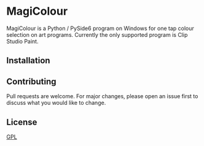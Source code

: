 # MagiColour

MagiColour is a Python / PySide6 program on Windows for one tap colour selection on art programs. Currently the only supported program is Clip Studio Paint.

## Installation


## Contributing

Pull requests are welcome. For major changes, please open an issue first
to discuss what you would like to change.

## License

[GPL](https://choosealicense.com/licenses/gpl-3.0/)